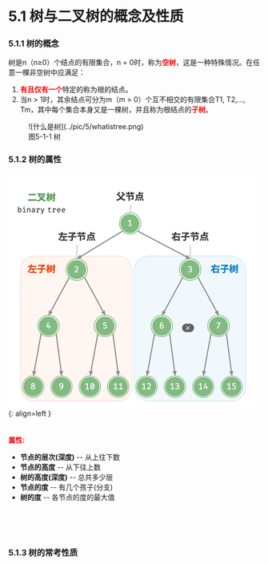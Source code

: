 # <strong>5.1 树与二叉树的概念及性质</strong>

### 5.1.1 树的概念
<p>树是n（n≥0）个结点的有限集合，n = 0时，称为<strong style="color:red">空树</strong>，这是一种特殊情况。在任意一棵非空树中应满足：</p>
    
1. <strong style="color:red">有且仅有一个</strong>特定的称为根的结点。
2. 当n > 1时，其余结点可分为m（m > 0）个互不相交的有限集合T1, T2,…, Tm，其中每个集合本身又是一棵树，并且称为根结点的<strong style="color:red">子树</strong>。

<figure markdown="span">
  ![什么是树](../pic/5/whatistree.png)
  <figcaption>图5-1-1 树</figcaption>
</figure>

### 5.1.2 树的属性

![属性](../pic/5/Attri.png){: align=left }
<br><br><br>
<strong style="color:red">属性:</strong>

* <strong>节点的层次(深度)</strong> -- 从上往下数
* <strong>节点的高度</strong> -- 从下往上数
* <strong>树的高度(深度)</strong>  -- 总共多少层
* <strong>节点的度</strong> -- 有几个孩子(分支)
* <strong>树的度</strong> -- 各节点的度的最大值

<br><br><br>

### 5.1.3 树的常考性质



